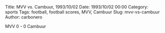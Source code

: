 Title: MVV vs. Cambuur, 1993/10/02
Date: 1993/10/02 00:00
Category: sports
Tags: football, football scores, MVV, Cambuur
Slug: mvv-vs-cambuur
Author: carbonero


MVV 0 - 0 Cambuur
